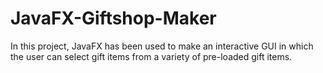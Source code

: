 # JavaFX-Giftshop-Maker
In this project, JavaFX has been used to make an interactive GUI in which the user can select gift items from a variety of pre-loaded gift items.
